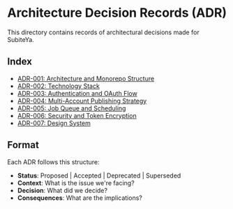 # Architecture Decision Records (ADR)

This directory contains records of architectural decisions made for SubiteYa.

## Index

- [ADR-001: Architecture and Monorepo Structure](./001-architecture-and-monorepo.md)
- [ADR-002: Technology Stack](./002-technology-stack.md)
- [ADR-003: Authentication and OAuth Flow](./003-authentication-oauth.md)
- [ADR-004: Multi-Account Publishing Strategy](./004-multi-account-publishing.md)
- [ADR-005: Job Queue and Scheduling](./005-job-queue-scheduling.md)
- [ADR-006: Security and Token Encryption](./006-security-encryption.md)
- [ADR-007: Design System](./007-design-system.md)

## Format

Each ADR follows this structure:

- **Status**: Proposed | Accepted | Deprecated | Superseded
- **Context**: What is the issue we're facing?
- **Decision**: What did we decide?
- **Consequences**: What are the implications?
